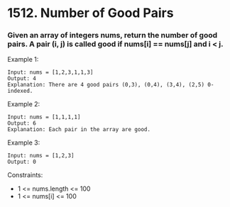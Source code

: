 # 1512. Number of Good Pairs

### Given an array of integers nums, return the number of good pairs. A pair (i, j) is called good if nums[i] == nums[j] and i < j.

 

Example 1:
````
Input: nums = [1,2,3,1,1,3]
Output: 4
Explanation: There are 4 good pairs (0,3), (0,4), (3,4), (2,5) 0-indexed.
````
Example 2:
````
Input: nums = [1,1,1,1]
Output: 6
Explanation: Each pair in the array are good.
````
Example 3:
````
Input: nums = [1,2,3]
Output: 0
````

Constraints:

- 1 <= nums.length <= 100
- 1 <= nums[i] <= 100